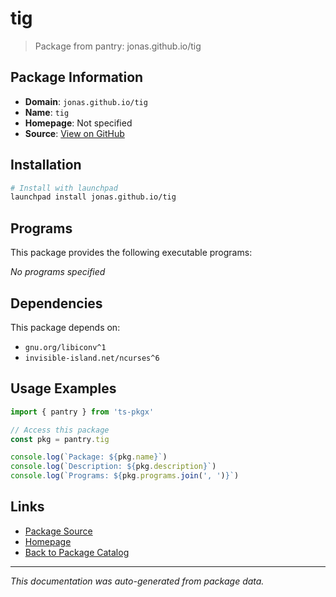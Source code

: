 # tig

> Package from pantry: jonas.github.io/tig

## Package Information

- **Domain**: `jonas.github.io/tig`
- **Name**: `tig`
- **Homepage**: Not specified
- **Source**: [View on GitHub](https://github.com/pkgxdev/pantry/tree/main/projects/jonas.github.io/tig/package.yml)

## Installation

```bash
# Install with launchpad
launchpad install jonas.github.io/tig
```

## Programs

This package provides the following executable programs:

*No programs specified*

## Dependencies

This package depends on:

- `gnu.org/libiconv^1`
- `invisible-island.net/ncurses^6`

## Usage Examples

```typescript
import { pantry } from 'ts-pkgx'

// Access this package
const pkg = pantry.tig

console.log(`Package: ${pkg.name}`)
console.log(`Description: ${pkg.description}`)
console.log(`Programs: ${pkg.programs.join(', ')}`)
```

## Links

- [Package Source](https://github.com/pkgxdev/pantry/tree/main/projects/jonas.github.io/tig/package.yml)
- [Homepage](#)
- [Back to Package Catalog](../../../package-catalog.md)

---

*This documentation was auto-generated from package data.*
